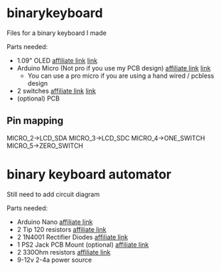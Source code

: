 # binarykeyboard
Files for a binary keyboard I made

Parts needed:
* 1.09" OLED [affiliate link](https://amzn.to/3Rx17YR)  [link](https://www.amazon.com/MakerFocus-Display-SSD1306-3-3V-5V-Arduino/dp/B079BN2J8V)
* Arduino Micro (Not pro if you use my PCB design) [affiliate link](https://amzn.to/488rFFg) [link](https://a.co/d/dR1MI6Z)
    * You can use a pro micro if you are using a hand wired / pcbless design
* 2 switches [affiliate link](https://amzn.to/3t6ESzQ) [link](https://a.co/d/cCmRpPG)
* (optional) PCB

## Pin mapping 
MICRO_2->LCD_SDA
MICRO_3->LCD_SDC
MICRO_4->ONE_SWITCH
MICRO_5->ZERO_SWITCH

# binary keyboard automator
Still need to add circuit diagram

Parts needed:
* Arduino Nano [affiliate link](https://a.co/d/dUNCg9a)
* 2 Tip 120 resistors [affiliate link](https://amzn.to/3Tf2qNF)
* 2 1N4001 Rectifier Diodes  [affiliate link](https://amzn.to/46POj4u)
* 1 PS2 Jack PCB Mount (optional) [affiliate link](https://amzn.to/46ISCyx)
* 2 330Ohm resistors [affiliate link](https://amzn.to/47DzW4p)
* 9-12v 2-4a power source
